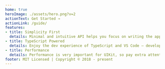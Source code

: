 ```yaml
---
home: true
heroImage: ./assets/hero.png?v=2
actionText: Get Started →
actionLink: /guide/
features:
- title: Simplicity First
  details: Minimal and intuitive API helps you focus on writing the application logic.
- title: TypeScript Powered
  details: Enjoy the dev experience of TypeScript and VS Code — develop with experience.
- title: Performance
  details: Performance is very important for UIKit, so pay extra attention when you contribute.
footer: MIT Licensed | Copyright © 2018 - present
---
```

